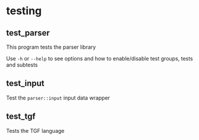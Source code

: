 # testing

## test_parser

This program tests the parser library

Use `-h` or `--help` to see options and how to enable/disable test groups, tests and subtests

## test_input

Test the `parser::input` input data wrapper

## test_tgf

Tests the TGF language
